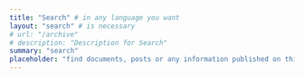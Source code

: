 ```yaml
---
title: "Search" # in any language you want
layout: "search" # is necessary
# url: "/archive"
# description: "Description for Search"
summary: "search"
placeholder: "find documents, posts or any information published on this website"
---
```

